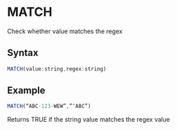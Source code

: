 # MATCH

Check whether value matches the regex

## Syntax

```javascript
MATCH(value:string,regex:string)
```

## **Example**

```javascript
MATCH(“ABC-123-WEW”,”^ABC”) 
```

Returns TRUE if the string value matches the regex value
